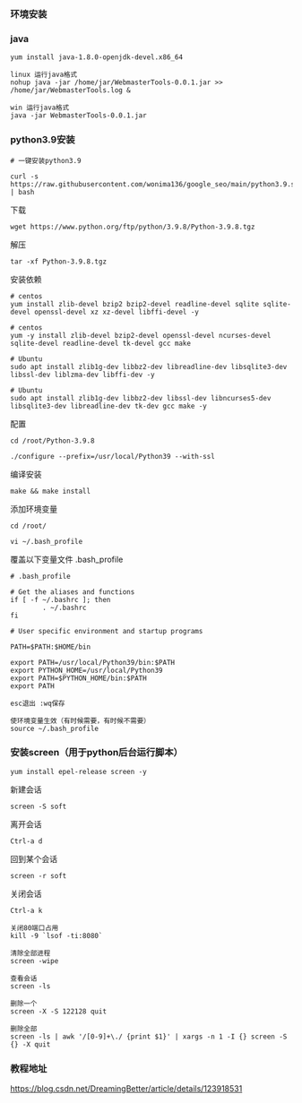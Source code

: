 ### 环境安装
### java
```shell
yum install java-1.8.0-openjdk-devel.x86_64

linux 运行java格式
nohup java -jar /home/jar/WebmasterTools-0.0.1.jar >> /home/jar/WebmasterTools.log &

win 运行java格式
java -jar WebmasterTools-0.0.1.jar

```
### python3.9安装
```shell
# 一键安装python3.9

curl -s https://raw.githubusercontent.com/wonima136/google_seo/main/python3.9.sh | bash

```


下载

```shell
wget https://www.python.org/ftp/python/3.9.8/Python-3.9.8.tgz
```

解压

```shell
tar -xf Python-3.9.8.tgz
```

安装依赖

```shell
# centos
yum install zlib-devel bzip2 bzip2-devel readline-devel sqlite sqlite-devel openssl-devel xz xz-devel libffi-devel -y
```
```shell
# centos
yum -y install zlib-devel bzip2-devel openssl-devel ncurses-devel sqlite-devel readline-devel tk-devel gcc make
```

```shell
# Ubuntu
sudo apt install zlib1g-dev libbz2-dev libreadline-dev libsqlite3-dev libssl-dev liblzma-dev libffi-dev -y
```

```shell
# Ubuntu
sudo apt install zlib1g-dev libbz2-dev libssl-dev libncurses5-dev libsqlite3-dev libreadline-dev tk-dev gcc make -y
```

配置

```shell
cd /root/Python-3.9.8
```
```shell
./configure --prefix=/usr/local/Python39 --with-ssl
```

编译安装

```shell
make && make install
```

添加环境变量


```shell
cd /root/
```
```shell
vi ~/.bash_profile
```
覆盖以下变量文件 .bash_profile

```shell
# .bash_profile

# Get the aliases and functions
if [ -f ~/.bashrc ]; then
        . ~/.bashrc
fi

# User specific environment and startup programs

PATH=$PATH:$HOME/bin

export PATH=/usr/local/Python39/bin:$PATH
export PYTHON_HOME=/usr/local/Python39
export PATH=$PYTHON_HOME/bin:$PATH
export PATH
```
```shell
esc退出 :wq保存
```
```shell
使环境变量生效（有时候需要，有时候不需要）
source ~/.bash_profile
```




###  安装screen（用于python后台运行脚本）

```shell
yum install epel-release screen -y
```

新建会话

```shell
screen -S soft
```

离开会话

```shell
Ctrl-a d
```

回到某个会话

```shell
screen -r soft
```

关闭会话

```
Ctrl-a k

关闭80端口占用
kill -9 `lsof -ti:8080`

清除全部进程
screen -wipe 

查看会话
screen -ls

删除一个
screen -X -S 122128 quit

删除全部
screen -ls | awk '/[0-9]+\./ {print $1}' | xargs -n 1 -I {} screen -S {} -X quit
```

### 教程地址
https://blog.csdn.net/DreamingBetter/article/details/123918531

```






